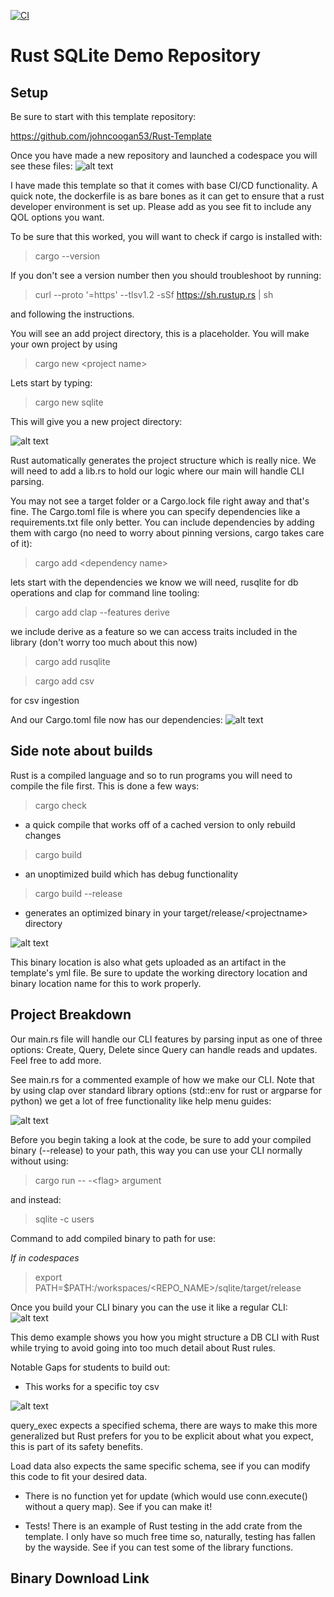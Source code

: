[![CI](https://github.com/nogibjj/Alex_Ackerman_Mini_Project_7_Rust_CLI/actions/workflows/CI.yml/badge.svg)](https://github.com/nogibjj/Alex_Ackerman_Mini_Project_7_Rust_CLI/actions/workflows/CI.yml)

# Rust SQLite Demo Repository

## Setup
Be sure to start with this template repository:

https://github.com/johncoogan53/Rust-Template

Once you have made a new repository and launched a codespace you will see these files:
![alt text](readme_images/image.png)

I have made this template so that it comes with base CI/CD functionality. A quick note, the dockerfile is as bare bones as it can get to ensure that a rust developer environment is set up. Please add as you see fit to include any QOL options you want.

To be sure that this worked, you will want to check if cargo is installed with:

>cargo --version

If you don't see a version number then you should troubleshoot by running:

>curl --proto '=https' --tlsv1.2 -sSf https://sh.rustup.rs | sh

and following the instructions.

You will see an add project directory, this is a placeholder. You will make your own project by using 

>cargo new \<project name>

Lets start by typing:

>cargo new sqlite

This will give you a new project directory:

![alt text](<readme_images/image copy.png>)

Rust automatically generates the project structure which is really nice. We will need to add a lib.rs to hold our logic where our main will handle CLI parsing. 

You may not see a target folder or a Cargo.lock file right away and that's fine. The Cargo.toml file is where you can specify dependencies like a requirements.txt file only better. You can include dependencies by adding them with cargo (no need to worry about pinning versions, cargo takes care of it):

>cargo add \<dependency name>

lets start with the dependencies we know we will need, rusqlite for db operations and clap for command line tooling:

>cargo add clap --features derive

we include derive as a feature so we can access traits included in the library (don't worry too much about this now)

>cargo add rusqlite

>cargo add csv 

for csv ingestion

And our Cargo.toml file now has our dependencies:
![alt text](<readme_images/image copy 7.png>)

## Side note about builds

Rust is a compiled language and so to run programs you will need to compile the file first. This is done a few ways:

>cargo check

* a quick compile that works off of a cached version to only rebuild changes

>cargo build

* an unoptimized build which has debug functionality

>cargo build --release

* generates an optimized binary in your target/release/\<projectname> directory

![alt text](<readme_images/image copy 3.png>)

This binary location is also what gets uploaded as an artifact in the template's yml file. Be sure to update the working directory location and binary location name for this to work properly.

## Project Breakdown

Our main.rs file will handle our CLI features by parsing input as one of three options: Create, Query, Delete since Query can handle reads and updates. Feel free to add more. 

See main.rs for a commented example of how we make our CLI. Note that by using clap over standard library options (std::env for rust or argparse for python) we get a lot of free functionality like help menu guides:

![alt text](<readme_images/image copy 4.png>)

Before you begin taking a look at the code, be sure to add your compiled binary (--release) to your path, this way you can use your CLI normally without using:

>cargo run -- -\<flag> argument

and instead:

>sqlite -c users

Command to add compiled binary to path for use:

*If in codespaces*

>export PATH=$PATH:/workspaces/\<REPO_NAME>/sqlite/target/release

Once you build your CLI binary you can the use it like a regular CLI:
![alt text](<readme_images/image copy 5.png>)

This demo example shows you how you might structure a DB CLI with Rust while trying to avoid going into too much detail about Rust rules. 

Notable Gaps for students to build out:

* This works for a specific toy csv

![alt text](<readme_images/image copy 6.png>)

query_exec expects a specified schema, there are ways to make this more generalized but Rust prefers for you to be explicit about what you expect, this is part of its safety benefits.

Load data also expects the same specific schema, see if you can modify this code to fit your desired data.

* There is no function yet for update (which would use conn.execute() without a query map). See if you can make it!

* Tests! There is an example of Rust testing in the add crate from the template. I only have so much free time so, naturally, testing has fallen by the wayside. See if you can test some of the library functions.

## Binary Download Link
